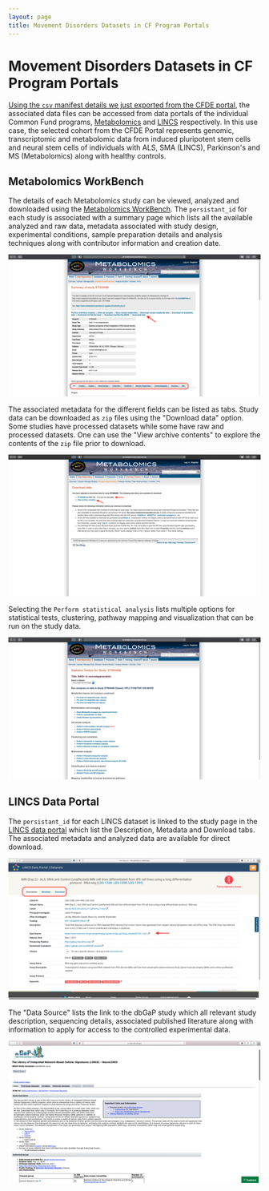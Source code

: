 ```yaml
---
layout: page
title: Movement Disorders Datasets in CF Program Portals
---
```


# Movement Disorders Datasets in CF Program Portals

[Using the `csv` manifest details we just exported from the CFDE portal](./movement-disorders-portal-export.md), the associated data files can be accessed from data portals of the individual Common Fund programs, [Metabolomics](https://www.metabolomicsworkbench.org) and [LINCS](http://lincsportal.ccs.miami.edu/datasets/) respectively. In this use case, the selected cohort from the CFDE Portal represents genomic, transcriptomic and metabolomic data from induced pluripotent stem cells and neural stem cells of individuals with ALS, SMA (LINCS), Parkinson's and MS (Metabolomics) along with healthy controls.


## Metabolomics WorkBench

The details of each Metabolomics study can be viewed, analyzed and downloaded using the [Metabolomics WorkBench](https://www.metabolomicsworkbench.org). The `persistant_id` for each study is associated with a summary page which lists all the available analyzed and raw data, metadata associated with study design, experimental conditions, sample preparation details and analysis techniques along with   contributor information and creation date.

![Metabolomics Workbench summary](../images/Metabolomics-workbench-summary.png "Metabolomics Workbench summary")

The associated metadata for the different fields can be listed as tabs. Study data can be downloaded as `zip` files using the "Download data" option. Some studies have processed datasets while some have raw and processed datasets. One can use the "View archive contents" to explore the contents of the `zip` file prior to download.

![Metabolomics data download](../images/Metabolomics-download-data.png "Metabolomics data download")

Selecting the `Perform statistical analysis` lists multiple options for statistical tests, clustering, pathway mapping and visualization that can be run on the study data.

![Metabolomics statistical tests](../images/Metabolomics-statistical-test.png "Metabolomics statistical tests")

## LINCS Data Portal

The `persistant_id` for each LINCS dataset is linked to the study page in the [LINCS data portal](http://lincsportal.ccs.miami.edu/datasets/) which list the Description, Metadata and Download tabs. The associated metadata and analyzed data are available for direct download.

![LINCS data portal](../images/LINCS-data-portal.png "LINCS data portal")

The "Data Source" lists the link to the dbGaP study which all relevant study description, sequencing details, associated published literature along with information to apply for access to the controlled experimental data.

![LINCS data source](../images/LINCS_dbGaP-data-source.png "LINCS data source")
